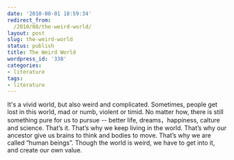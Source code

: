 ```yaml
---
date: '2010-08-01 18:59:34'
redirect_from:
  /2010/08/the-weird-world/
layout: post
slug: the-weird-world
status: publish
title: The Weird World
wordpress_id: '338'
categories:
- literature
tags:
- literature
---
```


It's a vivid world, but also weird and complicated.
Sometimes, people get lost in this world,
 mad or numb, violent or timid.
No matter how,
there is still something pure for us to pursue
-- better life, dreams，happiness,
calture and science.
That’s it.
That’s why we keep living in the world.
That’s why our ancestor give us brains to think
and bodies to move.
That’s why we are called “human beings”.
Though the world is weird,
we have to get into it,
and create our own value.
